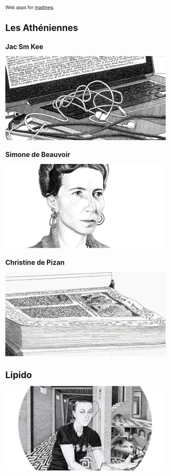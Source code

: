 Web apps for [madmeg](http://madmeg.org/).


# Les Athéniennes

## Jac Sm Kee

[![](jacsmkee/vignette-1200x630.jpg)](http://madmeg.org/jacsmkee/)


## Simone de Beauvoir

[![](simone/vignette-1200x630.jpg)](http://madmeg.org/simone/)


## Christine de Pizan

[![](christine/vignette-1200x630.jpg)](http://madmeg.org/christine/)



# Lipido

[![](lipido/vignette-1200x630.jpg)](http://madmeg.org/lipido/)
